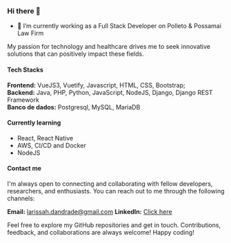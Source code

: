 ### Hi there 👋
- 🔭 I’m currently working as a Full Stack Developer on Polleto & Possamai Law Firm

My passion for technology and healthcare drives me to seek innovative solutions that can positively impact these fields.

#### Tech Stacks

**Frontend:** VueJS3, Vuetify, Javascript, HTML, CSS, Bootstrap;  
**Backend:** Java, PHP, Python, JavaScript, NodeJS, Django, Django REST Framework  
**Banco de dados:** Postgresql, MySQL, MariaDB  

#### Currently learning
- React, React Native  
- AWS, CI/CD and Docker  
- NodeJS  

#### Contact me
I'm always open to connecting and collaborating with fellow developers, researchers, and enthusiasts. You can reach out to me through the following channels:

**Email:** larissah.dandrade@gmail.com
**LinkedIn:** [Click here](https://www.linkedin.com/in/larissahey/)

Feel free to explore my GitHub repositories and get in touch. Contributions, feedback, and collaborations are always welcome!
Happy coding!
